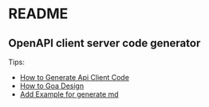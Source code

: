 # README

## OpenAPI client server code generator

Tips:
- [How to Generate Api Client Code]("docs/openapi-generator.md"")
- [How to Goa Design]("docs/goa.md"")
- [Add Example for generate md](MdRepoGenerator.go)